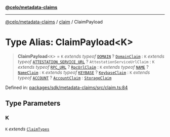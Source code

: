 [**@celo/metadata-claims**](../../README.md)

***

[@celo/metadata-claims](../../README.md) / [claim](../README.md) / ClaimPayload

# Type Alias: ClaimPayload\<K\>

> **ClaimPayload**\<`K`\> = `K` *extends* *typeof* [`DOMAIN`](../../types/enumerations/ClaimTypes.md#domain) ? [`DomainClaim`](DomainClaim.md) : `K` *extends* *typeof* [`ATTESTATION_SERVICE_URL`](../../types/enumerations/ClaimTypes.md#attestation_service_url) ? `AttestationServiceUrlClaim` : `K` *extends* *typeof* [`RPC_URL`](../../types/enumerations/ClaimTypes.md#rpc_url) ? [`RpcUrlClaim`](RpcUrlClaim.md) : `K` *extends* *typeof* [`NAME`](../../types/enumerations/ClaimTypes.md#name) ? [`NameClaim`](NameClaim.md) : `K` *extends* *typeof* [`KEYBASE`](../../types/enumerations/ClaimTypes.md#keybase) ? [`KeybaseClaim`](KeybaseClaim.md) : `K` *extends* *typeof* [`ACCOUNT`](../../types/enumerations/ClaimTypes.md#account) ? [`AccountClaim`](../../account/type-aliases/AccountClaim.md) : [`StorageClaim`](StorageClaim.md)

Defined in: [packages/sdk/metadata-claims/src/claim.ts:84](https://github.com/celo-org/developer-tooling/blob/master/packages/sdk/metadata-claims/src/claim.ts#L84)

## Type Parameters

### K

`K` *extends* [`ClaimTypes`](../../types/enumerations/ClaimTypes.md)

